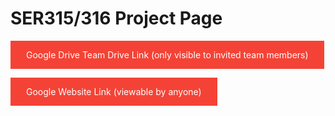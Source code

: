 <!DOCTYPE html>
<html>
<head>
  <style>
    a:link, a:visited {
      background-color: #f44336;
      color: white;
      padding: 14px 25px;
      text-align: center;
      text-decoration: none;
      display: inline-block;
    }


    a:hover, a:active {
        background-color: red;
    }
  </style>
</head>
<body>
  <h1>SER315/316 Project Page</h1>

  <a href="https://drive.google.com/drive/u/3/folders/0ALw9KwbkeQH2Uk9PVA">Google Drive Team Drive Link (only visible to invited team members)</a>

  <a href="https://sites.google.com/s/0B922OINGdO4ibFQ4RGwtdlJya0U/edit?userId=111925815597651503604&usp=sharing">Google Website Link (viewable by anyone)</a>
</body>
</html>
